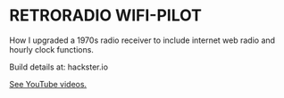 # RETRORADIO WIFI-PILOT

How I upgraded a 1970s radio receiver to include internet web radio and hourly clock functions.

Build details at:
hackster.io

<a href="https://www.youtube.com/user/m1nuteman" target="_blank">See YouTube videos.</a>



